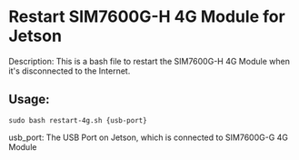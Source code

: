 # Restart SIM7600G-H 4G Module for Jetson
Description: This is a bash file to restart the SIM7600G-H 4G Module when it's disconnected to the Internet.
## Usage:
```
sudo bash restart-4g.sh {usb-port}
```
usb_port: The USB Port on Jetson, which is connected to SIM7600G-G 4G Module
